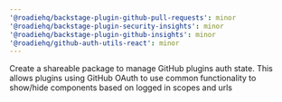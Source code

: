 ```yaml
---
'@roadiehq/backstage-plugin-github-pull-requests': minor
'@roadiehq/backstage-plugin-security-insights': minor
'@roadiehq/backstage-plugin-github-insights': minor
'@roadiehq/github-auth-utils-react': minor
---
```


Create a shareable package to manage GitHub plugins auth state. This allows plugins using GitHub OAuth to use common functionality to show/hide components based on logged in scopes and urls
